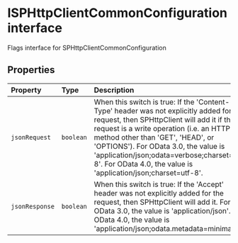 # ISPHttpClientCommonConfiguration interface





Flags interface for SPHttpClientCommonConfiguration




## Properties

| Property	   | Type	| Description|
|:-------------|:-------|:-----------|
|`jsonRequest`      | `boolean` | When this switch is true: If the 'Content-Type' header was not explicitly added for the request, then SPHttpClient will add it if the request is a write operation (i.e. an HTTP method other than 'GET', 'HEAD', or 'OPTIONS'). For OData 3.0, the value is 'application/json;odata=verbose;charset=utf-8'. For OData 4.0, the value is 'application/json;charset=utf-8'. |
|`jsonResponse`      | `boolean` | When this switch is true: If the 'Accept' header was not explicitly added for the request, then SPHttpClient will add it. For OData 3.0, the value is 'application/json'. For OData 4.0, the value is 'application/json;odata.metadata=minimal'. |





